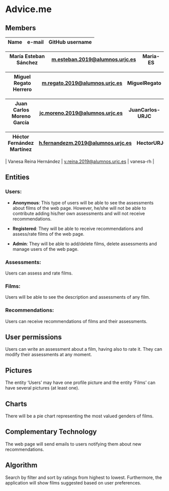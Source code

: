 # Advice.me 

## Members 
| Name | e-mail | GitHub username |
| --- | --- | --- |

| María Esteban Sánchez | m.esteban.2019@alumnos.urjc.es | Maria-ES | 
| --- | --- | --- |

| Miguel Regato Herrero | m.regato.2019@alumnos.urjc.es | MiguelRegato | 
| --- | --- | --- |

| Juan Carlos Moreno García | jc.moreno.2019@alumnos.urjc.es | JuanCarlos-URJC |  
| --- | --- | --- |

| Héctor Fernández Martínez | h.fernandezm.2019@alumnos.urjc.es | HectorURJC | 
| --- | --- | --- |

| Vanesa Reina Hernández | v.reina.2019@alumnos.urjc.es | vanesa-rh | 

 

## Entities

### Users: 

* **Anonymous**: This type of users will be able to see the assessments about films of the web page. However, he/she will not be able to contribute adding his/her own assessments and will not receive recommendations. 

* **Registered**: They will be able to receive recommendations and assess/rate films of the web page.  

* **Admin**: They will be able to add/delete films, delete assessments and manage users of the web page. 

 

### Assessments:  

Users can assess and rate films. 

 

### Films:  

Users will be able to see the description and assessments of any film. 

 

### Recommendations:  

Users can receive recommendations of films and their assessments. 

 

## User permissions 

Users can write an assessment about a film, having also to rate it. They can modify their assessments at any moment. 

 

## Pictures

The entity ‘Users’ may have one profile picture and the entity ‘Films’ can have several pictures (at least one). 

 

## Charts

There will be a pie chart representing the most valued genders of films. 

 

## Complementary Technology

The web page will send emails to users notifying them about new recommendations. 

 

## Algorithm

Search by filter and sort by ratings from highest to lowest. Furthermore, the application will show films suggested based on user preferences. 
